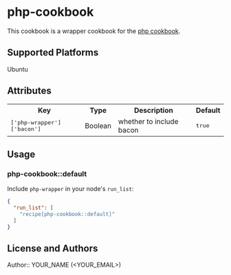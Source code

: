 # php-cookbook

This cookbook is a wrapper cookbook for the [php cookbook](https://github.com/chef-cookbooks/php).

## Supported Platforms

Ubuntu

## Attributes

<table>
  <tr>
    <th>Key</th>
    <th>Type</th>
    <th>Description</th>
    <th>Default</th>
  </tr>
  <tr>
    <td><tt>['php-wrapper']['bacon']</tt></td>
    <td>Boolean</td>
    <td>whether to include bacon</td>
    <td><tt>true</tt></td>
  </tr>
</table>

## Usage

### php-cookbook::default

Include `php-wrapper` in your node's `run_list`:

```json
{
  "run_list": [
    "recipe[php-cookbook::default]"
  ]
}
```

## License and Authors

Author:: YOUR_NAME (<YOUR_EMAIL>)
